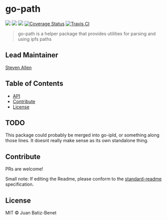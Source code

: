 go-path
==================

[![](https://img.shields.io/badge/made%20by-Protocol%20Labs-blue.svg?style=flat-square)](http://ipn.io)
[![](https://img.shields.io/badge/project-IPFS-blue.svg?style=flat-square)](http://ipfs.io/)
[![](https://img.shields.io/badge/freenode-%23ipfs-blue.svg?style=flat-square)](http://webchat.freenode.net/?channels=%23ipfs)
[![Coverage Status](https://codecov.io/gh/ipfs/go-path/branch/master/graph/badge.svg)](https://codecov.io/gh/ipfs/go-path/branch/master)
[![Travis CI](https://travis-ci.org/ipfs/go-path.svg?branch=master)](https://travis-ci.org/ipfs/go-path)

> go-path is a helper package that provides utilities for parsing and using ipfs paths

## Lead Maintainer

[Steven Allen](https://github.com/Stebalien)

## Table of Contents

- [API](#api)
- [Contribute](#contribute)
- [License](#license)

## TODO

This package could probably be merged into go-ipld, or something along those lines. It
doesnt really make sense as its own standalone thing.

## Contribute

PRs are welcome!

Small note: If editing the Readme, please conform to the [standard-readme](https://github.com/RichardLitt/standard-readme) specification.

## License

MIT © Juan Batiz-Benet

